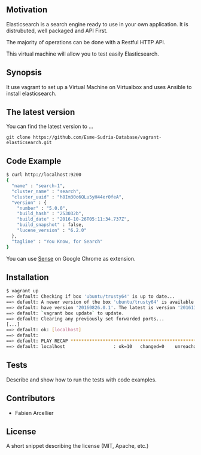 ## Motivation

Elasticsearch is a search engine ready to use in your own application.
It is distrubuted, well packaged and API First.

The majority of operations can be done with a Restful HTTP API.

This virtual machine will allow you to test easily Elasticsearch.

## Synopsis

It use vagrant to set up a Virtual Machine on Virtualbox and
uses Ansible to install elasticsearch.

## The latest version

You can find the latest version to ...

    git clone https://github.com/Esme-Sudria-Database/vagrant-elasticsearch.git

## Code Example

```bash
$ curl http://localhost:9200
{
  "name" : "search-1",
  "cluster_name" : "search",
  "cluster_uuid" : "h8Im30o6QLu5yH44er0feA",
  "version" : {
    "number" : "5.0.0",
    "build_hash" : "253032b",
    "build_date" : "2016-10-26T05:11:34.737Z",
    "build_snapshot" : false,
    "lucene_version" : "6.2.0"
  },
  "tagline" : "You Know, for Search"
}
```

You can use [Sense](https://chrome.google.com/webstore/detail/sense-beta/lhjgkmllcaadmopgmanpapmpjgmfcfig?hl=fr) on Google Chrome as extension.

## Installation

```bash
$ vagrant up
==> default: Checking if box 'ubuntu/trusty64' is up to date...
==> default: A newer version of the box 'ubuntu/trusty64' is available! You currently
==> default: have version '20160826.0.1'. The latest is version '20161109.0.0'. Run
==> default: `vagrant box update` to update.
==> default: Clearing any previously set forwarded ports...
[...]
==> default: ok: [localhost]
==> default:
==> default: PLAY RECAP *********************************************************************
==> default: localhost                  : ok=10   changed=0    unreachable=0    failed=0
```

## Tests

Describe and show how to run the tests with code examples.

## Contributors

* Fabien Arcellier

## License

A short snippet describing the license (MIT, Apache, etc.)
